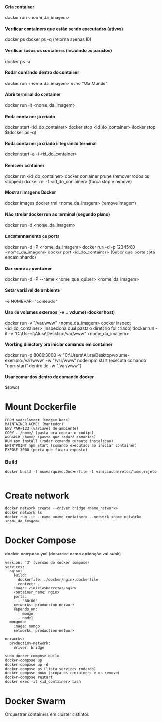 #### Cria container
docker run <nome_da_imagem>

#### Verificar containers que estão sendo executados (ativos)
docker ps
docker ps -q (retorna apenas ID)

#### Verificar todos os containers (incluindo os parados)
docker ps -a

#### Rodar comando dentro do container
docker run <nome_da_imagem> echo "Ola Mundo"

#### Abrir terminal do container
docker run -it <nome_da_imagem>

#### Roda container já criado
docker start <id_do_container>
docker stop <id_do_container>
docker stop $(docker ps -q)

#### Roda container já criado integrando terminal
docker start -a -i <id_do_container>

#### Remover container
docker rm <id_do_container>
docker container prune (remover todos os stopped)
docker rm -f <id_do_container> (forca stop e remove)

#### Mostrar imagens Docker
docker images
docker rmi <nome_da_imagem> (remove imagem)

#### Não atrelar docker run ao terminal (segundo plano)
docker run -d <nome_da_imagem>

#### Encaminhamento de porta
docker run -d -P <nome_da_imagem>
docker run -d -p 12345:80 <nome_da_imagem>
docker port <id_do_container> (Saber qual porta está encaminhando)

#### Dar nome ao container
docker run -d -P --name <nome_que_quiser> <nome_da_imagem>

#### Setar variável de ambiente
-e NOMEVAR="conteudo"

#### Uso de volumes externos (-v = volume) (docker host)
docker run -v "/var/www" <nome_da_imagem>
docker inspect <id_do_container> (inspeciona qual pasta o diretorio foi criado)
docker run -it -v "C:\Users\Alura\Desktop:/var/www" <nome_da_imagem>

#### Working directory pra iniciar comando em container
docker run -p 8080:3000 -v "C:\Users\Alura\Desktop\volume-exemplo:/var/www" -w "/var/www" node npm start (executa comando "npm start" dentro de -w "/var/www")

#### Usar comandos dentro de comando docker
$(pwd)

# Mount Dockerfile
```
FROM node:latest (imagem base)
MAINTAINER ACME! (mantedor)
ENV VAR=123 (variavel de ambiente)
COPY . /home/ (pasta pra copiar o código)
WORKDIR /home/ (pasta que rodará comandos)
RUN npm install (rodar comando durante instalacao)
ENTRYPOINT npm start (comando executado ao iniciar container)
EXPOSE 3000 (porta que ficara exposto)
```
### Build
```
docker build -f nomearquivo.Dockerfile -t viniciosbarretos/nomeprojeto .
```

# Create network
```
docker network create --driver bridge <name_network>
docker network ls
docker run -it --name <name_container> --network <name_network> <nome_da_imagem>
```


# Docker Compose
docker-compose.yml (descreve como aplicação vai subir)
```
version: '3' (versao do docker compose)
services:
  nginx:
    build:
      dockerfile: ./docker/nginx.dockerfile
      context: .
    image: viniciosbarretos/nginx
    container_name: nginx
    ports:
      - "80:80"
    networks: production-network
    depends_on:
      - mongo
      - node1
  mongodb:
    image: mongo
    networks: production-network

networks:
  production-network:
    driver: bridge
```
```
sudo docker-compose build
docker-compose up
docker-compose up -d
docker-compose ps (lista servicos rodando)
docker-compose down (stopa os containers e os remove)
docker-compose restart
docker exec -it <id_container> bash
```

# Docker Swarm
Orquestrar containers em cluster distintos
